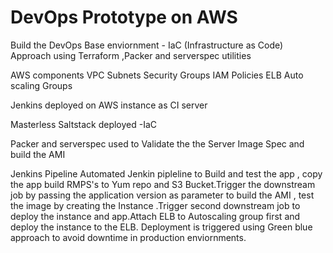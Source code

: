 # DevOps Prototype on AWS 

Build the DevOps Base enviornment - IaC (Infrastructure as Code) Approach using Terraform ,Packer and serverspec utilities

AWS components 
   VPC 
   Subnets 
   Security Groups 
   IAM Policies 
   ELB 
   Auto scaling Groups 
   
 Jenkins deployed on AWS instance as CI server 
 
Masterless Saltstack deployed -IaC

Packer and serverspec used to Validate the the Server Image Spec and build the AMI

Jenkins Pipeline
Automated Jenkin pipleline to Build and test the app , copy the app build RMPS's  to Yum repo and S3 Bucket.Trigger the downstream job by passing the application version as parameter to build the AMI , test the image by creating the Instance .Trigger second downstream job to deploy the instance and app.Attach ELB to Autoscaling group first and deploy the instance to the ELB.
Deployment is triggered using Green blue approach to avoid downtime in production enviornments.

